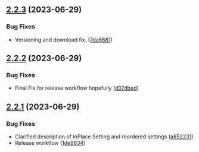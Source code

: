 ## [2.2.3](https://github.com/Meneltamar/fvtt-comprehend-languages/compare/v2.2.2...v2.2.3) (2023-06-29)


### Bug Fixes

* Versioning and download fix. ([7da6681](https://github.com/Meneltamar/fvtt-comprehend-languages/commit/7da6681c5a2c06bf738820eba37c797c4a3841c8))

## [2.2.2](https://github.com/Meneltamar/fvtt-comprehend-languages/compare/v2.2.1...v2.2.2) (2023-06-29)


### Bug Fixes

* Final Fix for release workflow hopefully ([d07dbed](https://github.com/Meneltamar/fvtt-comprehend-languages/commit/d07dbedde10a1e538134f4793a2cf85ef3057823))

## [2.2.1](https://github.com/Meneltamar/fvtt-comprehend-languages/compare/v2.2.0...v2.2.1) (2023-06-29)


### Bug Fixes

* Clarified description of InPlace Setting and reordered settings ([a852231](https://github.com/Meneltamar/fvtt-comprehend-languages/commit/a8522310c0d0379a26523ee605cc5ddefb0491b5))
* Release workflow ([1de9634](https://github.com/Meneltamar/fvtt-comprehend-languages/commit/1de9634ca6af605305a7b57ac1735e1a69781e7a))
